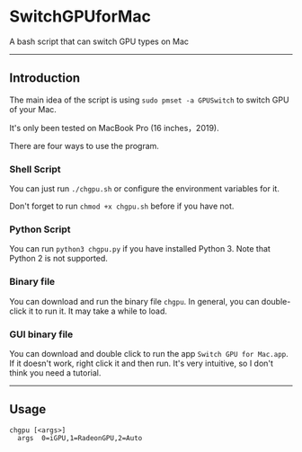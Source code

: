 # SwitchGPUforMac
A bash script that can switch GPU types on Mac

----

## Introduction
The main idea of the script is using `sudo pmset -a GPUSwitch` to switch GPU of your Mac.

It's only been tested on MacBook Pro (16 inches，2019).

There are four ways to use the program.

### Shell Script

You can just run `./chgpu.sh` or configure the environment variables for it.

Don't forget to run `chmod +x chgpu.sh` before if you have not.

### Python Script

You can run `python3 chgpu.py` if you have installed Python 3. Note that Python 2 is not supported.

### Binary file

You can download and run the binary file `chgpu`. In general, you can double-click it to run it. It may take a while to load.

### GUI binary file

You can download and double click to run the app `Switch GPU for Mac.app`. If it doesn't work, right click it and then run. It's very intuitive, so I don't think you need a tutorial.

----

## Usage
```
chgpu [<args>]
  args  0=iGPU,1=RadeonGPU,2=Auto
```
